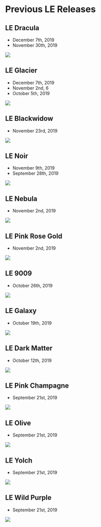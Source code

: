 # Previous LE Releases

## LE Dracula
- December 7th, 2019
- November 30th, 2019

![](gx16/le-dracula.png)

## LE Glacier
- December 7th, 2019
- November 2nd, 6
- October 5th, 2019

![](gx16/le-glacier.png)

## LE Blackwidow
- November 23rd, 2019

![](gx16/le-blackwidow.jpg)

## LE Noir
- November 9th, 2019
- September 28th, 2019

![](gx16/le-noir.png)

## LE Nebula
- November 2nd, 2019

![](gx16/le-nebula.jpg)

## LE Pink Rose Gold
- November 2nd, 2019

![](gx16/le-pink-rose-gold.jpg)

## LE 9009
- October 26th, 2019

![](gx16/le-9009.png)

## LE Galaxy
- October 19th, 2019

![](gx16/le-galaxy.png)

## LE Dark Matter
- October 12th, 2019

![](gx16/le-dark-matter.png)

## LE Pink Champagne
- September 21st, 2019

![](gx16/le-pink-champagne.png)

## LE Olive
- September 21st, 2019

![](gx16/le-olive.png)

## LE Yolch
- September 21st, 2019

![](gx16/le-yolch.png)

## LE Wild Purple
- September 21st, 2019

![](gx16/le-wild-purple.png)
